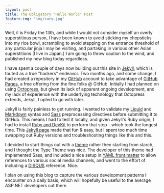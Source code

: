 ```yaml
---
layout: post
title: The Obligatory "Hello World" Post
feature-img: "img/cary.jpg"
---
```

Well, it is Friday the 13th, and while I would not consider myself an overly superstitious person, I have been known to avoid sticking my chopsticks into my rice bowl, scrambling to avoid stepping on the entrance threshold of any particular jinja I may be visiting, and partaking in various other Asian superstitions (I live in Japan.) I am going to throw caution to the wind, and published my new blog today regardless.

I have spent a couple of days now building out this site in [Jekyll](http://jekyllrb.com/), which is touted as a true "hackers" endeavor. Two months ago, and some change, I had created a repository in my [GitHub](https://github.com/8pod) account to take advantage of [GitHub Pages](https://pages.github.com/), a free offering from the fine folks @ GitHub. Initially I had planned on using [Octopress](http://octopress.org/), but given its lack of apparent ongoing development, and my lack of experience with the underlying technology that Octopress extends, Jekyll, I opted to go with later. 

Jekyll is fairly painless to get running. I wanted to validate my [Liquid](https://github.com/Shopify/liquid/wiki) and [Markdown](http://daringfireball.net/projects/markdown/) syntax and [Sass](http://sass-lang.com/) preprocessing directives before submitting it to GitHub. This means I had to test it locally, and given Jekyll's Ruby origin, I had to install [Ruby and DevKit](http://rubyinstaller.org/downloads/) to perform that step - which took the longest time. This [Jekyll page](http://jekyll-windows.juthilo.com/) made that fun & easy, but I spent too much time swapping out Ruby versions and troubleshooting things like this and this. 

I decided to start things out with a [theme](http://jekyllthemes.org/) rather then starting from starch, and I thought the [Type Theme](http://rohanchandra.github.io/project/type/) was nice. The developer of this theme had implemented Sass, and included a nice setup in [YAML front matter](http://jekyllrb.com/docs/frontmatter/) to allow references to various social media channels, and went to the effort of including a [DISQUS](https://disqus.com/) reference. Nice. 

I plan on using this blog to capture the various development patterns I encounter on a daily basis, which will hopefully be useful to the average ASP.NET developers out there. 

